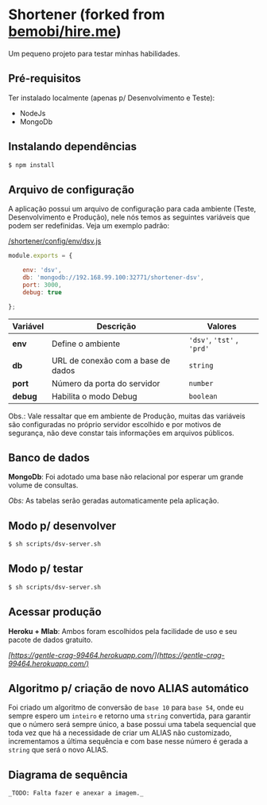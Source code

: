 # Shortener (forked from [bemobi/hire.me](https://github.com/bemobi/hire.me))

Um pequeno projeto para testar minhas habilidades.

## Pré-requisitos

Ter instalado localmente (apenas p/ Desenvolvimento e Teste):
- NodeJs
- MongoDb

## Instalando dependências

```bash
$ npm install
```

## Arquivo de configuração

A aplicação possui um arquivo de configuração para cada ambiente (Teste, Desenvolvimento e Produção), nele nós temos as seguintes variáveis que podem ser redefinidas. Veja um exemplo padrão:

[/shortener/config/env/dsv.js](../master/config/env/dsv.js)
```javascript
module.exports = {

	env: 'dsv',
	db: 'mongodb://192.168.99.100:32771/shortener-dsv',
	port: 3000,
	debug: true

};
```

Variável | Descrição | Valores
--- | --- | ---
**env** | Define o ambiente | `'dsv'`, `'tst'` , `'prd'`
**db** | URL de conexão com a base de dados | `string`
**port** | Número da porta do servidor | `number`
**debug** | Habilita o modo Debug | `boolean`

Obs.: Vale ressaltar que em ambiente de Produção, muitas das variáveis são configuradas no próprio servidor escolhido e por motivos de segurança, não deve constar tais informações em arquivos públicos.

## Banco de dados

**MongoDb**: Foi adotado uma base não relacional por esperar um grande volume de consultas.

_Obs:_ As tabelas serão geradas automaticamente pela aplicação.

## Modo p/ desenvolver

```bash
$ sh scripts/dsv-server.sh
```

## Modo p/ testar

```bash
$ sh scripts/dsv-server.sh
```

## Acessar produção

**Heroku + Mlab**: Ambos foram escolhidos pela facilidade de uso e seu pacote de dados gratuito.

_[https://gentle-crag-99464.herokuapp.com/](https://gentle-crag-99464.herokuapp.com/)_

## Algoritmo p/ criação de novo ALIAS automático 

Foi criado um algoritmo de conversão de `base 10` para `base 54`, onde eu sempre espero um `inteiro` e retorno uma `string` convertida, para garantir que o número será sempre único, a base possui uma tabela sequencial que toda vez que há a necessidade de criar um ALIAS não customizado, incrementamos a última sequência e com base nesse número é gerada a `string` que será o novo ALIAS.

## Diagrama de sequência

`_TODO: Falta fazer e anexar a imagem._`
